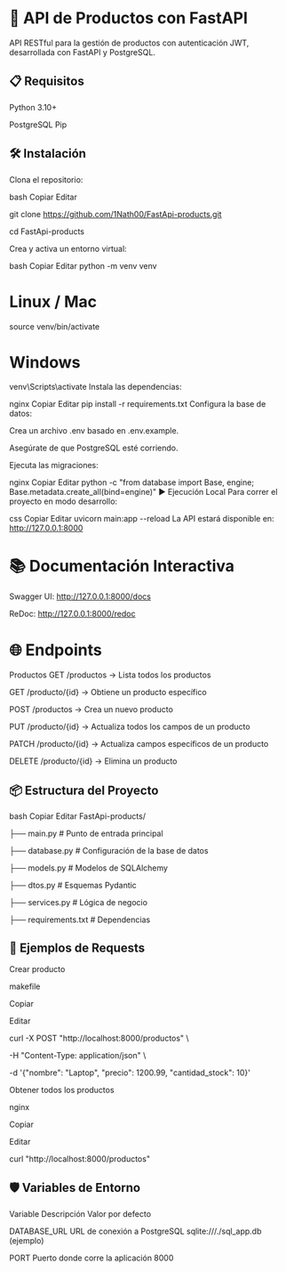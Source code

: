 # 🚀 API de Productos con FastAPI
API RESTful para la gestión de productos con autenticación JWT, desarrollada con FastAPI y PostgreSQL.

## 📋 Requisitos
Python 3.10+

PostgreSQL
Pip

## 🛠 Instalación
Clona el repositorio:

bash
Copiar
Editar

git clone https://github.com/1Nath00/FastApi-products.git

cd FastApi-products

Crea y activa un entorno virtual:

bash
Copiar
Editar
python -m venv venv
# Linux / Mac
source venv/bin/activate
# Windows
venv\Scripts\activate
Instala las dependencias:

nginx
Copiar
Editar
pip install -r requirements.txt
Configura la base de datos:

Crea un archivo .env basado en .env.example.

Asegúrate de que PostgreSQL esté corriendo.

Ejecuta las migraciones:

nginx
Copiar
Editar
python -c "from database import Base, engine; Base.metadata.create_all(bind=engine)"
▶️ Ejecución Local
Para correr el proyecto en modo desarrollo:

css
Copiar
Editar
uvicorn main:app --reload
La API estará disponible en:
http://127.0.0.1:8000

# 📚 Documentación Interactiva
Swagger UI: http://127.0.0.1:8000/docs

ReDoc: http://127.0.0.1:8000/redoc

# 🌐 Endpoints
Productos
GET /productos → Lista todos los productos

GET /producto/{id} → Obtiene un producto específico

POST /productos → Crea un nuevo producto

PUT /producto/{id} → Actualiza todos los campos de un producto

PATCH /producto/{id} → Actualiza campos específicos de un producto

DELETE /producto/{id} → Elimina un producto

## 📦 Estructura del Proyecto
bash
Copiar
Editar
FastApi-products/

├── main.py            # Punto de entrada principal

├── database.py        # Configuración de la base de datos

├── models.py            # Modelos de SQLAlchemy

├── dtos.py            # Esquemas Pydantic

├── services.py        # Lógica de negocio

├── requirements.txt   # Dependencias



## 📄 Ejemplos de Requests

Crear producto

makefile

Copiar

Editar

curl -X POST "http://localhost:8000/productos" \

-H "Content-Type: application/json" \

-d '{"nombre": "Laptop", "precio": 1200.99, "cantidad_stock": 10}'

Obtener todos los productos

nginx

Copiar

Editar

curl "http://localhost:8000/productos"

## 🛡️ Variables de Entorno

Variable	Descripción	Valor por defecto

DATABASE_URL	URL de conexión a PostgreSQL	sqlite:///./sql_app.db (ejemplo)

PORT	Puerto donde corre la aplicación	8000
